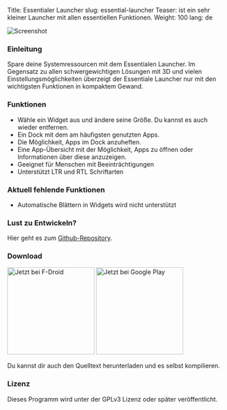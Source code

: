 Title: Essentialer Launcher
slug: essential-launcher
Teaser: ist ein sehr kleiner Launcher mit allen essentiellen Funktionen.
Weight: 100
lang: de

![Screenshot]({filename}/images/essential-launcher/handset1.png)

### Einleitung

Spare deine Systemressourcen mit dem Essentialen Launcher. Im Gegensatz zu allen schwergewichtigen Lösungen mit 3D und vielen Einstellungsmöglichkeiten überzeigt der Essentiale Launcher nur mit den wichtigsten Funktionen in kompaktem Gewand.

### Funktionen

- Wähle ein Widget aus und ändere seine Größe. Du kannst es auch wieder entfernen.
- Ein Dock mit dem am häufigsten genutzten Apps.
- Die Möglichkeit, Apps im Dock anzuheften.
- Eine App-Übersicht mit der Möglichkeit, Apps zu öffnen oder Informationen über diese anzuzeigen.
- Geeignet für Menschen mit Beeinträchtigungen
- Unterstützt LTR und RTL Schriftarten

### Aktuell fehlende Funktionen

- Automatische Blättern in Widgets wird nicht unterstützt

### Lust zu Entwickeln?

Hier geht es zum [Github-Repository](https://github.com/clemensbartz/essential-launcher).

### Download

<a href="https://f-droid.org/app/de.clemensbartz.android.launcher"><img src="https://fdroid.gitlab.io/artwork/badge/get-it-on-de.png" alt="Jetzt bei F-Droid" width="200em"></a>
<a href='https://play.google.com/store/apps/details?id=de.clemensbartz.android.launcher&pcampaignid=MKT-Other-global-all-co-prtnr-py-PartBadge-Mar2515-1'><img alt='Jetzt bei Google Play' width="200px" src='https://play.google.com/intl/en_us/badges/images/generic/de_badge_web_generic.png'/></a>

Du kannst dir auch den Quelltext herunterladen und es selbst kompilieren.

### Lizenz

Dieses Programm wird unter der GPLv3 Lizenz oder später veröffentlicht.
